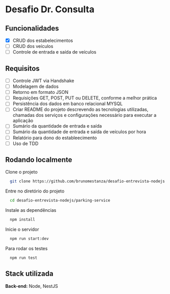 
# Desafio Dr. Consulta
## Funcionalidades

- [X]  CRUD dos estabelecimentos
- [ ]  CRUD dos veículos
- [ ]  Controle de entrada e saída de veículos

## Requisitos

- [ ]  Controle JWT via Handshake
- [ ]  Modelagem de dados
- [ ]  Retorno em formato JSON
- [ ]  Requisições GET, POST, PUT ou DELETE, conforme a melhor prática
- [ ]  Persistência dos dados em banco relacional MYSQL
- [ ]  Criar README do projeto descrevendo as tecnologias utilizadas, chamadas dos serviços e configurações necessário para executar a aplicação
- [ ]  Sumário da quantidade de entrada e saída
- [ ]  Sumário da quantidade de entrada e saída de veículos por hora
- [ ]  Relatório para dono do estableecimento
- [ ]  Uso de TDD

## Rodando localmente

Clone o projeto

```bash
  git clone https://github.com/brunomestanza/desafio-entrevista-nodejs.git
```

Entre no diretório do projeto

```bash
  cd desafio-entrevista-nodejs/parking-service
```

Instale as dependências

```bash
  npm install
```

Inicie o servidor

```bash
  npm run start:dev
```

Para rodar os testes

```bash
  npm run test
```


## Stack utilizada

**Back-end:** Node, NestJS

